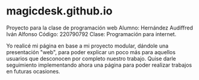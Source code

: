 # magicdesk.github.io
Proyecto para la clase de programación web
Alumno: Hernández Audiffred Iván Alfonso
Código: 220790792
Clase: Programación para internet.

Yo realicé mi página en base a mi proyecto modular, dándole una presentación "web", para poder explicar un poco más para aquellos usuarios que desconocen por completo nuestro trabajo.
Quise darle seguimiento implementando ahora una página para poder realizar trabajos en futuras ocasiones.
